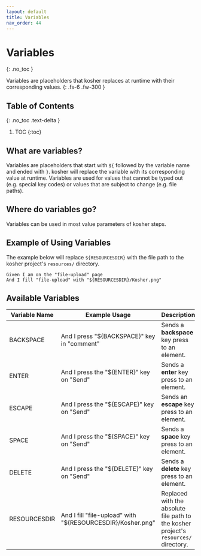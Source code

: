 ```yaml
---
layout: default
title: Variables 
nav_order: 44
---
```


# Variables
{: .no_toc }

Variables are placeholders that kosher replaces at runtime with their corresponding values.
{: .fs-6 .fw-300 }

## Table of Contents
{: .no_toc .text-delta }

1. TOC
{:toc}

## What are variables?

Variables are placeholders that start with `${` followed by the variable name and ended with `}`. kosher will replace the variable with its corresponding value at runtime. Variables are used for values that cannot be typed out (e.g. special key codes) or values that are subject to change (e.g. file paths).

## Where do variables go?

Variables can be used in most value parameters of kosher steps.

## Example of Using Variables
The example below will replace `${RESOURCESDIR}` with the file path to the kosher project's `resources/` directory.

```gherkin
Given I am on the "file-upload" page
And I fill "file-upload" with "${RESOURCESDIR}/Kosher.png"
```

## Available Variables

| Variable Name | Example Usage                                              | Description                                                                          |
| ------------- | ---------------------------------------------------------- | ------------------------------------------------------------------------------------ |
| BACKSPACE     | And I press "${BACKSPACE}" key in "comment"                | Sends a **backspace** key press to an element.                                       |
| ENTER         | And I press the "${ENTER}" key on "Send"                   | Sends a **enter** key press to an element.                                           |
| ESCAPE        | And I press the "${ESCAPE}" key on "Send"                  | Sends an **escape** key press to an element.                                         |
| SPACE         | And I press the "${SPACE}" key on "Send"                   | Sends a **space** key press to an element.                                           |
| DELETE        | And I press the "${DELETE}" key on "Send"                  | Sends a **delete** key press to an element.                                          |
| RESOURCESDIR  | And I fill "file-upload" with "${RESOURCESDIR}/Kosher.png" | Replaced with the absolute file path to the kosher project's `resources/` directory. |
